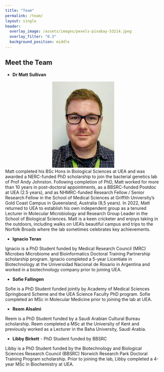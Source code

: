 ```yaml
---
title: "Team"
permalink: /team/
layout: single
header:
  overlay_image: /assets/images/pexels-pixabay-53214.jpeg
  overlay_filter: "0.3"
  background_position: middle
---
```


## Meet the Team

- **Dr Matt Sullivan**
<div style="text-align: center;">
  <img src="/assets/images/matt.jpg" alt="Descriptive alt text" style="width: 200px; height: auto;">
</div>
Matt completed his BSc Hons in Biological Sciences at UEA and was awarded a NERC-funded PhD scholarship to join the bacterial genetics lab of Prof Andy Johnston. Following completion of PhD, Matt worked for more than 10 years in post-doctoral appointments, as a BBSRC-funded Postdoc at UEA (2.5 years), and as NHMRC-funded Research Fellow / Senior Research Fellow in the School of Medical Sciences at Griffith University’s Gold Coast Campus in Queensland, Australia (8,5 years). In 2022, Matt returned to UEA to establish his own independent group as a tenured Lecturer in Molecular Microbiology and Research Group Leader in the School of Biological Sciences. Matt is a keen cricketer and enjoys taking in the outdoors, including walks on UEA’s beautiful campus and trips to the Norfolk Broads where the lab sometimes celebrates key achievements.

- **Ignacio Teran**

Ignacio is a PhD Student funded by Medical Research Council (MRC) Microbes Microbiome and Bioinformatics Doctoral Training Partnership scholarship program. Ignacio completed a 5-year Licentiate in Biotechnology at the Universidad Nacional de Rosario in Argentina and worked in a biotechnology company prior to joining UEA.

- **Sofie Fallingen**

Sofie is a PhD Student funded jointly by Academy of Medical Sciences Springboard Scheme and the UEA Science Faculty PhD program. Sofie completed an MSc in Molecular Medicine prior to joining the lab at UEA.

- **Reem Alsalmi**

Reem is a PhD Student funded by a Saudi Arabian Cultural Bureau scholarship. Reem completed a MSc at the University of Kent and previously worked as a Lecturer in the Baha University, Saudi Arabia. 

- **Libby Birkett** - PhD Student funded by BBSRC

Libby is a PhD Student funded by the Biotechnology and Biological Sciences Research Council (BBSRC) Norwich Research Park Doctoral Training Program scholarship. Prior to joining the lab, Libby completed a 4-year MSc in Biochemistry at UEA.
